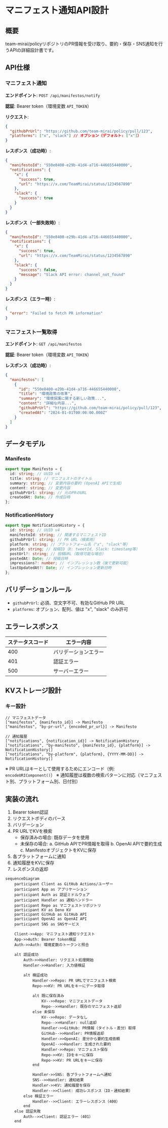 # マニフェスト通知API設計

## 概要

team-mirai/policyリポジトリのPR情報を受け取り、要約・保存・SNS通知を行うAPIの詳細設計書です。

## API仕様

### マニフェスト通知

**エンドポイント**: `POST /api/manifestos/notify`

**認証**: Bearer token（環境変数 `API_TOKEN`）

**リクエスト**:

```json
{
  "githubPrUrl": "https://github.com/team-mirai/policy/pull/123",
  "platforms": ["x", "slack"] // オプション（デフォルト: ["x"]）
}
```

**レスポンス（成功時）**:

```json
{
  "manifestoId": "550e8400-e29b-41d4-a716-446655440000",
  "notifications": {
    "x": {
      "success": true,
      "url": "https://x.com/TeamMirai/status/1234567890"
    },
    "slack": {
      "success": true
    }
  }
}
```

**レスポンス（一部失敗時）**:

```json
{
  "manifestoId": "550e8400-e29b-41d4-a716-446655440000",
  "notifications": {
    "x": {
      "success": true,
      "url": "https://x.com/TeamMirai/status/1234567890"
    },
    "slack": {
      "success": false,
      "message": "Slack API error: channel_not_found"
    }
  }
}
```

**レスポンス（エラー時）**:

```json
{
  "error": "Failed to fetch PR information"
}
```

### マニフェスト一覧取得

**エンドポイント**: `GET /api/manifestos`

**認証**: Bearer token（環境変数 `API_TOKEN`）

**レスポンス（成功時）**:

```json
{
  "manifestos": [
    {
      "id": "550e8400-e29b-41d4-a716-446655440000",
      "title": "環境政策の改革",
      "summary": "環境保護に関する新しい政策...",
      "content": "詳細な内容...",
      "githubPrUrl": "https://github.com/team-mirai/policy/pull/123",
      "createdAt": "2024-01-01T00:00:00.000Z"
    }
  ]
}
```

## データモデル

### Manifesto

```typescript
export type Manifesto = {
  id: string; // UUID v4
  title: string; // マニフェストのタイトル
  summary: string; // 変更内容の要約 (OpenAI APIで生成)
  content: string; // 変更内容
  githubPrUrl: string; // 元のPRのURL
  createdAt: Date; // 作成日時
};
```

### NotificationHistory

```typescript
export type NotificationHistory = {
  id: string; // UUID v4
  manifestoId: string; // 関連するマニフェストID
  githubPrUrl: string; // PR URL（検索用）
  platform: string; // プラットフォーム名（"x", "slack"等）
  postId: string; // 投稿ID（X: tweetId, Slack: timestamp等）
  postUrl?: string; // 投稿URL（取得可能な場合）
  postedAt: Date; // 投稿日時
  impressions?: number; // インプレッション数（後で更新可能）
  lastUpdatedAt?: Date; // インプレッション更新日時
};
```

## バリデーションルール

- `githubPrUrl`: 必須、空文字不可、有効なGitHub PR URL
- `platforms`: オプション、配列、値は "x", "slack" のみ許可

## エラーレスポンス

| ステータスコード | エラー内容           |
| ---------------- | -------------------- |
| 400              | バリデーションエラー |
| 401              | 認証エラー           |
| 500              | サーバーエラー       |

## KVストレージ設計

### キー設計

```
// マニフェストデータ
["manifestos", {manifesto_id}] -> Manifesto
["manifestos", "by-pr-url", {encoded_pr_url}] -> Manifesto

// 通知履歴
["notifications", {notification_id}] -> NotificationHistory
["notifications", "by-manifesto", {manifesto_id}, {platform}] -> NotificationHistory[]
["notifications", "by-platform", {platform}, {YYYY-MM-DD}] -> NotificationHistory[]
```

※ PR URLはキーとして使用するためにエンコード（例: `encodeURIComponent()`） ※
通知履歴は複数の検索パターンに対応（マニフェスト別、プラットフォーム別、日付別）

## 実装の流れ

1. Bearer token認証
2. リクエストボディのパース
3. バリデーション
4. PR URLでKVを検索
   - 保存済みの場合: 既存データを使用
   - 未保存の場合: a. GitHub APIでPR情報を取得 b. OpenAI APIで要約生成 c.
     ManifestoオブジェクトをKVに保存
5. 各プラットフォームに通知
6. 通知履歴をKVに保存
7. レスポンスの返却

```mermaid
sequenceDiagram
    participant Client as GitHub Actions/ユーザー
    participant App as アプリケーション
    participant Auth as 認証ミドルウェア
    participant Handler as 通知ハンドラー
    participant Repo as マニフェストリポジトリ
    participant KV as Deno KV
    participant GitHub as GitHub API
    participant OpenAI as OpenAI API
    participant SNS as SNSサービス

    Client->>App: マニフェスト通知リクエスト
    App->>Auth: Bearer token検証
    Auth->>Auth: 環境変数のトークンと照合
    
    alt 認証成功
        Auth->>Handler: リクエスト処理開始
        Handler->>Handler: 入力値検証
        
        alt 検証成功
            Handler->>Repo: PR URLでマニフェスト検索
            Repo->>KV: PR URLをキーにデータ取得
            
            alt 既に保存済み
                KV-->>Repo: マニフェストデータ
                Repo-->>Handler: 既存のマニフェスト返却
            else 未保存
                KV-->>Repo: データなし
                Repo-->>Handler: null返却
                Handler->>GitHub: PR情報（タイトル・差分）取得
                GitHub-->>Handler: PR情報返却
                Handler->>OpenAI: 差分から要約生成依頼
                OpenAI-->>Handler: 生成された要約
                Handler->>Repo: マニフェスト保存
                Repo->>KV: IDをキーに保存
                Repo->>KV: PR URLをキーに保存
            end
            
            Handler->>SNS: 各プラットフォームへ通知
            SNS-->>Handler: 通知結果
            Handler->>KV: 通知履歴を保存
            Handler-->>Client: 成功レスポンス（ID・通知結果）
        else 検証エラー
            Handler-->>Client: エラーレスポンス（400）
        end
    else 認証失敗
        Auth-->>Client: 認証エラー（401）
    end
```
